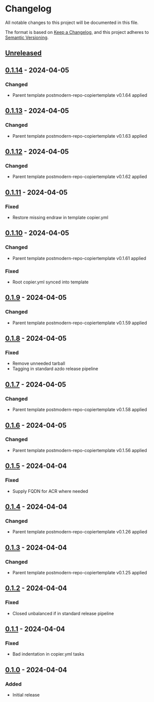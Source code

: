 # Changelog
All notable changes to this project will be documented in this file.

The format is based on [Keep a Changelog](https://keepachangelog.com/en/1.0.0/),
and this project adheres to [Semantic Versioning](https://semver.org/spec/v2.0.0.html).

## [Unreleased]

## [0.1.14] - 2024-04-05
### Changed
- Parent template postmodern-repo-copiertemplate v0.1.64 applied

## [0.1.13] - 2024-04-05
### Changed
- Parent template postmodern-repo-copiertemplate v0.1.63 applied

## [0.1.12] - 2024-04-05
### Changed
- Parent template postmodern-repo-copiertemplate v0.1.62 applied

## [0.1.11] - 2024-04-05
### Fixed
- Restore missing endraw in template copier.yml

## [0.1.10] - 2024-04-05
### Changed
- Parent template postmodern-repo-copiertemplate v0.1.61 applied

### Fixed
- Root copier.yml synced into template

## [0.1.9] - 2024-04-05
### Changed
- Parent template postmodern-repo-copiertemplate v0.1.59 applied

## [0.1.8] - 2024-04-05
### Fixed
- Remove unneeded tarball
- Tagging in standard azdo release pipeline

## [0.1.7] - 2024-04-05
### Changed
- Parent template postmodern-repo-copiertemplate v0.1.58 applied

## [0.1.6] - 2024-04-05
### Changed
- Parent template postmodern-repo-copiertemplate v0.1.56 applied

## [0.1.5] - 2024-04-04
### Fixed
- Supply FQDN for ACR where needed

## [0.1.4] - 2024-04-04
### Changed
- Parent template postmodern-repo-copiertemplate v0.1.26 applied

## [0.1.3] - 2024-04-04
### Changed
- Parent template postmodern-repo-copiertemplate v0.1.25 applied

## [0.1.2] - 2024-04-04
### Fixed
- Closed unbalanced if in standard release pipeline

## [0.1.1] - 2024-04-04
### Fixed
- Bad indentation in copier.yml tasks

## [0.1.0] - 2024-04-04
### Added
- Initial release

[Unreleased]: https://github.com/natescherer/postmodern-helm-chart-copiertemplate/compare/v0.1.14..HEAD
[0.1.14]: https://github.com/natescherer/postmodern-helm-chart-copiertemplate/compare/v0.1.13..v0.1.14
[0.1.13]: https://github.com/natescherer/postmodern-helm-chart-copiertemplate/compare/v0.1.12..v0.1.13
[0.1.12]: https://github.com/natescherer/postmodern-helm-chart-copiertemplate/compare/v0.1.11..v0.1.12
[0.1.11]: https://github.com/natescherer/postmodern-helm-chart-copiertemplate/compare/v0.1.10..v0.1.11
[0.1.10]: https://github.com/natescherer/postmodern-helm-chart-copiertemplate/compare/v0.1.9..v0.1.10
[0.1.9]: https://github.com/natescherer/postmodern-helm-chart-copiertemplate/compare/v0.1.8..v0.1.9
[0.1.8]: https://github.com/natescherer/postmodern-helm-chart-copiertemplate/compare/v0.1.7..v0.1.8
[0.1.7]: https://github.com/natescherer/postmodern-helm-chart-copiertemplate/compare/v0.1.6..v0.1.7
[0.1.6]: https://github.com/natescherer/postmodern-helm-chart-copiertemplate/compare/v0.1.5..v0.1.6
[0.1.5]: https://github.com/natescherer/postmodern-helm-chart-copiertemplate/compare/v0.1.4..v0.1.5
[0.1.4]: https://github.com/natescherer/postmodern-helm-chart-copiertemplate/compare/v0.1.3..v0.1.4
[0.1.3]: https://github.com/natescherer/postmodern-helm-chart-copiertemplate/compare/v0.1.2..v0.1.3
[0.1.2]: https://github.com/natescherer/postmodern-helm-chart-copiertemplate/compare/v0.1.1..v0.1.2
[0.1.1]: https://github.com/natescherer/postmodern-helm-chart-copiertemplate/compare/v0.1.0..v0.1.1
[0.1.0]: https://github.com/natescherer/postmodern-helm-chart-copiertemplate/tree/v0.1.0